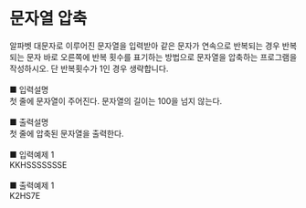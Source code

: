 # 문자열 압축
알파벳 대문자로 이루어진 문자열을 입력받아 같은 문자가 연속으로 반복되는 경우 반복되는 문자 바로 오른쪽에 반복 횟수를 표기하는 방법으로 문자열을 압축하는 프로그램을 작성하시오. 단 반복횟수가 1인 경우 생략합니다.<br>
<br>
■ 입력설명<br>
첫 줄에 문자열이 주어진다. 문자열의 길이는 100을 넘지 않는다.<br>
<br>
■ 출력설명<br>
첫 줄에 압축된 문자열을 출력한다.<br>
<br>
■ 입력예제 1<br>
KKHSSSSSSSE<br>
<br>
■ 출력예제 1<br>
K2HS7E